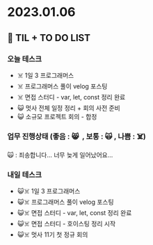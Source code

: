 # 2023.01.06

## 📓 TIL + TO DO LIST

### 오늘 테스크

- ☠️ 1일 3 프로그래머스
- ☠️ 프로그래머스 풀이 velog 포스팅
- ☠️ 면접 스터디 - var, let, const 정리 완료
- 😺 멋사 전체 일정 정리 + 회의 사전 준비
- 😺 소규모 프로젝트 회의 - 합정

### 업무 진행상태 (좋음 : 😸  , 보통 : 🙀 , 나쁨 : ☠️)

🙀 : 죄송합니다... 너무 늦게 일어났어요...

### 내일 테스크

- 😺☠️ 1일 3 프로그래머스
- 😺☠️ 프로그래머스 풀이 velog 포스팅
- 😺☠️ 면접 스터디 - var, let, const 정리 완료
- 😺☠️ 면접 스터디 - 호이스팅 정리 시작
- 😺☠️ 멋사 11기 첫 정규 회의
